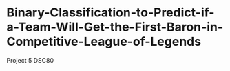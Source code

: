 # Binary-Classification-to-Predict-if-a-Team-Will-Get-the-First-Baron-in-Competitive-League-of-Legends
Project 5 DSC80
